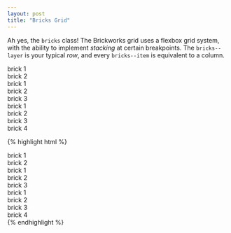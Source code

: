 ```yaml
---
layout: post
title: "Bricks Grid"
---
```

Ah yes, the `bricks` class! The Brickworks grid uses a flexbox grid system, with the ability to implement _stacking_ at certain breakpoints. The `bricks--layer` is your typical _row_, and every `bricks--item` is equivalent to a column.

<div class="bricks demo">
    <!-- first row -->
    <div class="bricks--layer">
        <div class="bricks--item demo--block">brick 1</div>
        <div class="bricks--item demo--block">brick 2</div>
    </div>
    <!-- second row - stacks on medium breakpoint -->
    <div class="bricks--layer bricks--layer--MEDIUM">
        <div class="bricks--item demo--block--RED">brick 1</div>
        <div class="bricks--item demo--block--RED">brick 2</div>
        <div class="bricks--item demo--block--RED">brick 3</div>
    </div>
    <!-- third row - stacks on small breakpoint -->
    <div class="bricks--layer bricks--layer--SMALL">
        <div class="bricks--item demo--block--YELLOW">brick 1</div>
        <div class="bricks--item demo--block--YELLOW">brick 2</div>
        <div class="bricks--item demo--block--YELLOW">brick 3</div>
        <div class="bricks--item demo--block--YELLOW">brick 4</div>
    </div>
</div>

{% highlight html %}
<div class="bricks">
    <!-- first row -->
    <div class="bricks--layer">
        <div class="bricks--item">brick 1</div>
        <div class="bricks--item">brick 2</div>
    </div>
    <!-- second row - stacks on medium breakpoint -->
    <div class="bricks--layer bricks--layer--MEDIUM">
        <div class="bricks--item">brick 1</div>
        <div class="bricks--item">brick 2</div>
        <div class="bricks--item">brick 3</div>
    </div>
    <!-- third row - stacks on small breakpoint -->
    <div class="bricks--layer bricks--layer--SMALL">
        <div class="bricks--item">brick 1</div>
        <div class="bricks--item">brick 2</div>
        <div class="bricks--item">brick 3</div>
        <div class="bricks--item">brick 4</div>
    </div>
</div>
{% endhighlight %}
